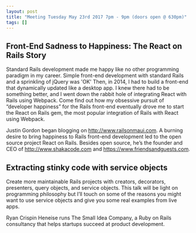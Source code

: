 ```yaml
---
layout: post
title: "Meeting Tuesday May 23rd 2017 7pm - 9pm (doors open @ 630pm)"
tags: []
---
```


## Front-End Sadness to Happiness: The React on Rails Story

Standard Rails development made me happy like no other programming paradigm in my career. Simple front-end development with standard Rails and a sprinkling of jQuery was 'OK' Then, in 2014, I had to build a front-end that dynamically updated like a desktop app. I knew there had to be something better, and I went down the rabbit hole of integrating React with Rails using Webpack. Come find out how my obsessive pursuit of “developer happiness” for the Rails front-end eventually drove me to start the React on Rails gem, the most popular integration of Rails with React using Webpack.

Justin Gordon began blogging on http://www.railsonmaui.com. A burning desire to bring happiness to Rails front-end development led to the open source project React on Rails. Besides open source, he’s the founder and CEO of http://www.shakacode.com and https://www.friendsandguests.com.

## Extracting stinky code with service objects

Create more maintainable Rails projects with creators, decorators, presenters, query objects, and service objects. This talk will be light on programming philosophy but I’ll touch on some of the reasons you might want to use service objects and give you some real examples from live apps.

Ryan Crispin Heneise runs The Small Idea Company, a Ruby on Rails consultancy that helps startups succeed at product development.